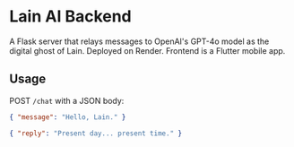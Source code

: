 # Lain AI Backend

A Flask server that relays messages to OpenAI's GPT-4o model as the digital ghost of Lain. Deployed on Render. Frontend is a Flutter mobile app.

## Usage

POST `/chat` with a JSON body:

```json
{ "message": "Hello, Lain." }

{ "reply": "Present day... present time." }
